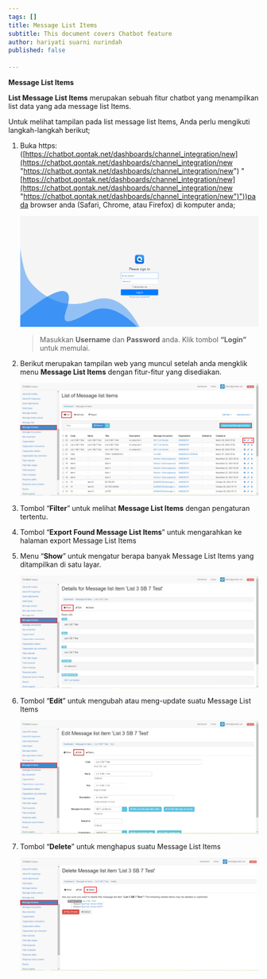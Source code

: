 ```yaml
---
tags: []
title: Message List Items
subtitle: This document covers Chatbot feature
author: hariyati suarni nurindah
published: false

---
```

**Message List Items**

**List Message List Items** merupakan sebuah fitur chatbot yang menampilkan list data yang ada message list Items.

Untuk melihat tampilan pada list message list Items, Anda perlu mengikuti langkah-langkah berikut;

1. Buka https: ([https://chatbot.qontak.net/dashboards/channel_integration/new](https://chatbot.qontak.net/dashboards/channel_integration/new "https://chatbot.qontak.net/dashboards/channel_integration/new") "[https://chatbot.qontak.net/dashboards/channel_integration/new](https://chatbot.qontak.net/dashboards/channel_integration/new "https://chatbot.qontak.net/dashboards/channel_integration/new")"))pada browser anda (Safari, Chrome, atau Firefox) di komputer anda;

   ![](/uploads/channell.PNG)

   > Masukkan **Username** dan **Password** anda. Klik tombol **“Login”** untuk memulai.
2. Berikut merupakan tampilan web yang muncul setelah anda mengklik menu **Message List Items** dengan fitur-fitur yang disediakan.

   ![](/uploads/message-list-item1.PNG)
3. Tombol “**Filter**” untuk melihat **Message List Items** dengan pengaturan tertentu.
4. Tombol “**Export Found Message List Items**” untuk mengarahkan ke halaman export Message List Items
5. Menu “**Show**” untuk mengatur berapa banyak Message List Items yang ditampilkan di satu layar.

   ![](/uploads/message-list-item2.PNG)
6. Tombol “**Edit**” untuk mengubah atau meng-update suatu Message List Items

   ![](/uploads/message-list-item3.PNG)
7. Tombol “**Delete**” untuk menghapus suatu Message List Items

   ![](/uploads/message-list-item4.PNG)